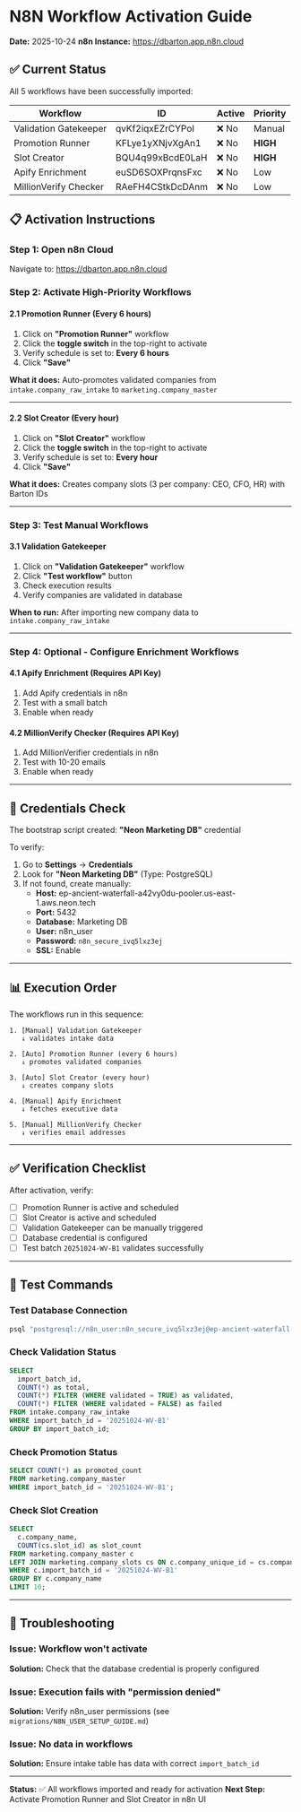 # N8N Workflow Activation Guide

**Date:** 2025-10-24
**n8n Instance:** https://dbarton.app.n8n.cloud

## ✅ Current Status

All 5 workflows have been successfully imported:

| Workflow                  | ID               | Active | Priority |
|---------------------------|------------------|--------|----------|
| Validation Gatekeeper     | qvKf2iqxEZrCYPoI | ❌ No  | Manual   |
| Promotion Runner          | KFLye1yXNjvXgAn1 | ❌ No  | **HIGH** |
| Slot Creator              | BQU4q99xBcdE0LaH | ❌ No  | **HIGH** |
| Apify Enrichment          | euSD6SOXPrqnsFxc | ❌ No  | Low      |
| MillionVerify Checker     | RAeFH4CStkDcDAnm | ❌ No  | Low      |

## 📋 Activation Instructions

### Step 1: Open n8n Cloud
Navigate to: https://dbarton.app.n8n.cloud

### Step 2: Activate High-Priority Workflows

#### 2.1 Promotion Runner (Every 6 hours)
1. Click on **"Promotion Runner"** workflow
2. Click the **toggle switch** in the top-right to activate
3. Verify schedule is set to: **Every 6 hours**
4. Click **"Save"**

**What it does:** Auto-promotes validated companies from `intake.company_raw_intake` to `marketing.company_master`

---

#### 2.2 Slot Creator (Every hour)
1. Click on **"Slot Creator"** workflow
2. Click the **toggle switch** in the top-right to activate
3. Verify schedule is set to: **Every hour**
4. Click **"Save"**

**What it does:** Creates company slots (3 per company: CEO, CFO, HR) with Barton IDs

---

### Step 3: Test Manual Workflows

#### 3.1 Validation Gatekeeper
1. Click on **"Validation Gatekeeper"** workflow
2. Click **"Test workflow"** button
3. Check execution results
4. Verify companies are validated in database

**When to run:** After importing new company data to `intake.company_raw_intake`

---

### Step 4: Optional - Configure Enrichment Workflows

#### 4.1 Apify Enrichment (Requires API Key)
1. Add Apify credentials in n8n
2. Test with a small batch
3. Enable when ready

#### 4.2 MillionVerify Checker (Requires API Key)
1. Add MillionVerifier credentials in n8n
2. Test with 10-20 emails
3. Enable when ready

---

## 🔐 Credentials Check

The bootstrap script created: **"Neon Marketing DB"** credential

To verify:
1. Go to **Settings** → **Credentials**
2. Look for **"Neon Marketing DB"** (Type: PostgreSQL)
3. If not found, create manually:
   - **Host:** ep-ancient-waterfall-a42vy0du-pooler.us-east-1.aws.neon.tech
   - **Port:** 5432
   - **Database:** Marketing DB
   - **User:** n8n_user
   - **Password:** `n8n_secure_ivq5lxz3ej`
   - **SSL:** Enable

---

## 📊 Execution Order

The workflows run in this sequence:

```
1. [Manual] Validation Gatekeeper
   ↓ validates intake data

2. [Auto] Promotion Runner (every 6 hours)
   ↓ promotes validated companies

3. [Auto] Slot Creator (every hour)
   ↓ creates company slots

4. [Manual] Apify Enrichment
   ↓ fetches executive data

5. [Manual] MillionVerify Checker
   ↓ verifies email addresses
```

---

## ✅ Verification Checklist

After activation, verify:

- [ ] Promotion Runner is active and scheduled
- [ ] Slot Creator is active and scheduled
- [ ] Validation Gatekeeper can be manually triggered
- [ ] Database credential is configured
- [ ] Test batch `20251024-WV-B1` validates successfully

---

## 🧪 Test Commands

### Test Database Connection
```bash
psql "postgresql://n8n_user:n8n_secure_ivq5lxz3ej@ep-ancient-waterfall-a42vy0du-pooler.us-east-1.aws.neon.tech/Marketing DB?sslmode=require" -c "\dt intake.*"
```

### Check Validation Status
```sql
SELECT
  import_batch_id,
  COUNT(*) as total,
  COUNT(*) FILTER (WHERE validated = TRUE) as validated,
  COUNT(*) FILTER (WHERE validated = FALSE) as failed
FROM intake.company_raw_intake
WHERE import_batch_id = '20251024-WV-B1'
GROUP BY import_batch_id;
```

### Check Promotion Status
```sql
SELECT COUNT(*) as promoted_count
FROM marketing.company_master
WHERE import_batch_id = '20251024-WV-B1';
```

### Check Slot Creation
```sql
SELECT
  c.company_name,
  COUNT(cs.slot_id) as slot_count
FROM marketing.company_master c
LEFT JOIN marketing.company_slots cs ON c.company_unique_id = cs.company_unique_id
WHERE c.import_batch_id = '20251024-WV-B1'
GROUP BY c.company_name
LIMIT 10;
```

---

## 🔧 Troubleshooting

### Issue: Workflow won't activate
**Solution:** Check that the database credential is properly configured

### Issue: Execution fails with "permission denied"
**Solution:** Verify n8n_user permissions (see `migrations/N8N_USER_SETUP_GUIDE.md`)

### Issue: No data in workflows
**Solution:** Ensure intake table has data with correct `import_batch_id`

---

**Status:** ✅ All workflows imported and ready for activation
**Next Step:** Activate Promotion Runner and Slot Creator in n8n UI
